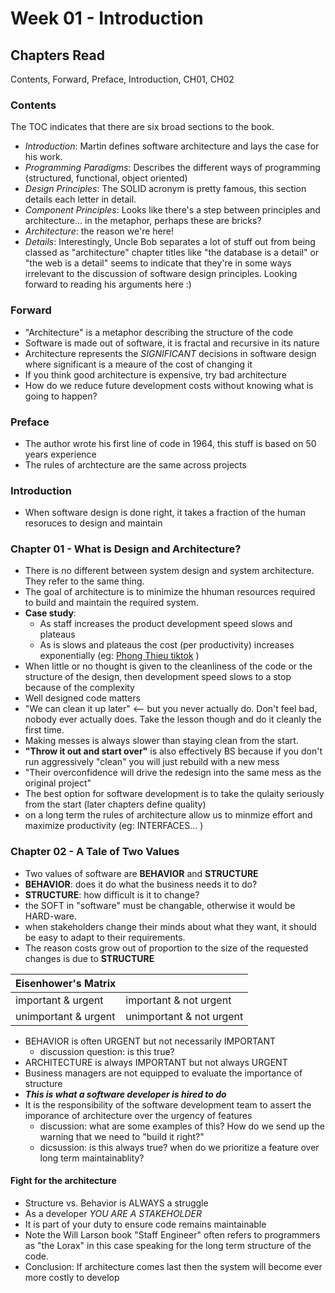 # Week 01  - Introduction

## Chapters Read

Contents, Forward, Preface, Introduction, CH01, CH02 

### Contents

The TOC indicates that there are six broad sections to the book.

* *Introduction*: Martin defines software architecture and lays the case for his work.
* *Programming Paradigms*: Describes the different ways of programming (structured, functional, object oriented)
* *Design Principles*: The SOLID acronym is pretty famous, this section details each letter in detail. 
* *Component Principles*:  Looks like there's a step between principles and architecture... in the metaphor, perhaps these are bricks?
* *Architecture*: the reason we're here!
* *Details*: Interestingly, Uncle Bob separates a lot of stuff out from being classed as "architecture"  chapter titles like "the database is a detail" or "the web is a detail" seems to indicate that they're in some ways irrelevant to the discussion of software design principles. Looking forward to reading his arguments here :)   

### Forward

- "Architecture" is a metaphor describing the structure of the code
- Software is made out of software, it is fractal and recursive in its nature
- Architecture represents the *SIGNIFICANT* decisions in software design where significant is a meaure of the cost of changing it
- If you think good architecture is expensive, try bad architecture
- How do we reduce future development costs without knowing what is going to happen?

### Preface

- The author wrote his first line of code in 1964, this stuff is based on 50 years experience
- The rules of archtecture are the same across projects

### Introduction

- When software design is done right, it takes a fraction of the human resoruces to design and maintain

### Chapter 01 - What is Design and Architecture?

- There is no different between system design and system architecture. They refer to the same thing.
- The goal of architecture is to minimize the hhuman resources required to build and maintain the required system.
- **Case study**: 
  - As staff increases the product development speed slows and plateaus
  - As is slows and plateaus the cost (per productivity) increases exponentially (eg: [Phong Thieu tiktok](https://www.tiktok.com/@pgt__/video/6993791082811215110) )
- When little or no thought is given to the cleanliness of the code or the structure of the design, then development speed slows to a stop because of the complexity
- Well designed code matters
- "We can clean it up later" <-- but you never actually do. Don't feel bad, nobody ever actually does. Take the lesson though and do it cleanly the first time.
- Making messes is always slower than staying clean from the start.
- **"Throw it out and start over"** is also effectively BS because if you don't run aggressively "clean" you will just rebuild with a new mess
- "Their overconfidence will drive the redesign into the same mess as the original project"
- The best option for software development is to take the qulaity seriously from the start (later chapters define quality)
- on a long term the rules of architecture allow us to minmize effort and maximize productivity (eg: INTERFACES... )

### Chapter 02 - A Tale of Two Values

- Two values of software are **BEHAVIOR** and **STRUCTURE**
- **BEHAVIOR**: does it do what the business needs it to do? 
- **STRUCTURE**: how difficult is it to change?
- the SOFT in "software" must be changable, otherwise it would be HARD-ware. 
- when stakeholders change their minds about what they want, it should be easy to adapt to their requirements.
- The reason costs grow out of proportion to the size of the requested changes is due to **STRUCTURE**

| Eisenhower's Matrix |  |
|---|---|
| important & urgent | important & not urgent |
| unimportant & urgent | unimportant & not urgent |

- BEHAVIOR is often URGENT but not necessarily IMPORTANT
  - discussion question: is this true?
- ARCHITECTURE is always IMPORTANT but not always URGENT
- Business managers are not equipped to evaluate the importance of structure
- _**This is what a software developer is hired to do**_
- It is the responsibility of the software development team to assert the imporance of architecture over the urgency of features
  - discussion: what are some examples of this? How do we send up the warning that we need to "build it right?"
  - dicsussion: is this always true? when do we prioritize a feature over long term maintainablity?

#### Fight for the architecture

- Structure vs. Behavior is ALWAYS a struggle
- As a developer _YOU ARE A STAKEHOLDER_
- It is part of your duty to ensure code remains maintainable
- Note the Will Larson book "Staff Engineer" often refers to programmers as "the Lorax" in this case speaking for the long term structure of the code.
- Conclusion: If architecture comes last then the system will become ever more costly to develop
